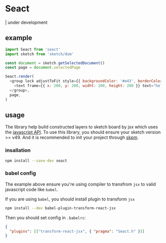 # Seact

| under development

## example

```javascript
import Seact from 'seact'
import sketch from 'sketch/dom'

const document = sketch.getSelectedDocument()
const page = document.selectedPage

Seact.render(
  <group lock adjustToFit style={{ backgroundColor: '#e43', borderColor: '#ddd' }}>
    <text frame={{ x: 200, y: 200, widht: 200, height: 200 }} text="hello wolrd" />
  </group>,
  page,
)
```

## usage

The library help build constructed layers to sketch board by jsx which uses the [javascript API](https://github.com/BohemianCoding/SketchAPI). To use this library, you should ensure your sketch version >= v49. And it is recommended to init your project through [skpm](https://github.com/skpm/skpm).

### insallation

```bash
npm install --save-dev seact
```

### babel config

The example above ensure you're using compiler to transfrom `jsx` to valid javascript code like `babel`.

If you are using `babel`, you should install plugin to transform `jsx`

```bash
npm install --dev babel-plugin-transform-react-jsx
```

Then you should set config in `.babelrc`:

```json
{
  "plugins": [["transform-react-jsx", { "pragma": "Seact.h" }]]
}
```
